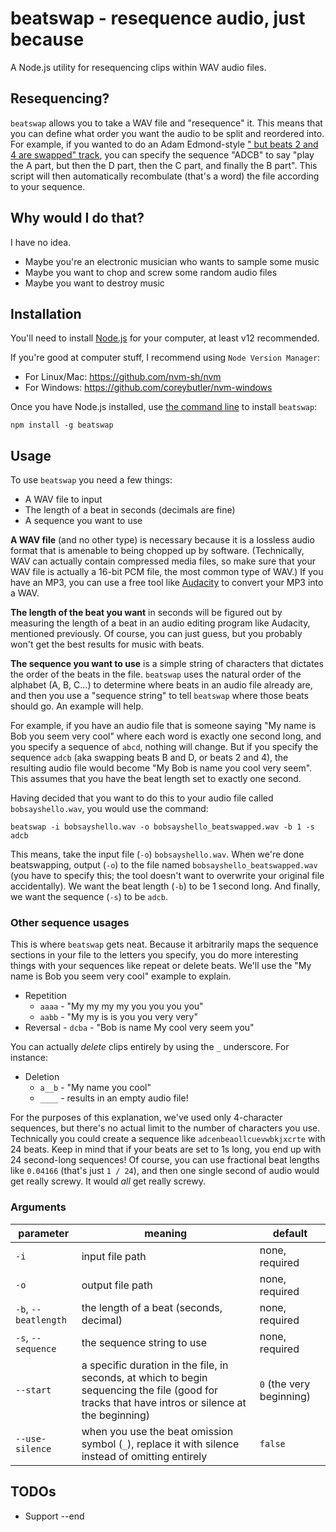# beatswap - resequence audio, just because

A Node.js utility for resequencing clips within WAV audio files.

## Resequencing?

`beatswap` allows you to take a WAV file and "resequence" it. This means that you can define what order you want the audio to be split and reordered into. For example, if you wanted to do an Adam Edmond-style ["<song> but beats 2 and 4 are swapped" track](https://www.youtube.com/watch?v=dSvvlu5zTDQ), you can specify the sequence "ADCB" to say "play the A part, but then the D part, then the C part, and finally the B part". This script will then automatically recombulate (that's a word) the file according to your sequence.

## Why would I do that?

I have no idea.

- Maybe you're an electronic musician who wants to sample some music
- Maybe you want to chop and screw some random audio files
- Maybe you want to destroy music

## Installation

You'll need to install [Node.js](https://nodejs.org/en/) for your computer, at least v12 recommended.

If you're good at computer stuff, I recommend using `Node Version Manager`:
- For Linux/Mac: https://github.com/nvm-sh/nvm
- For Windows: https://github.com/coreybutler/nvm-windows

Once you have Node.js installed, use [the command line](https://lifehacker.com/a-command-line-primer-for-beginners-5633909) to install `beatswap`:

`npm install -g beatswap`

## Usage

To use `beatswap` you need a few things:

- A WAV file to input
- The length of a beat in seconds (decimals are fine)
- A sequence you want to use

**A WAV file** (and no other type) is necessary because it is a lossless audio format that is amenable to being chopped up by software. (Technically, WAV can actually contain compressed media files, so make sure that your WAV file is actually a 16-bit PCM file, the most common type of WAV.) If you have an MP3, you can use a free tool like [Audacity](https://www.audacityteam.org/) to convert your MP3 into a WAV.

**The length of the beat you want** in seconds will be figured out by measuring the length of a beat in an audio editing program like Audacity, mentioned previously. Of course, you can just guess, but you probably won't get the best results for music with beats.

**The sequence you want to use** is a simple string of characters that dictates the order of the beats in the file. `beatswap` uses the natural order of the alphabet (A, B, C...) to determine where beats in an audio file already are, and then you use a "sequence string" to tell `beatswap` where those beats should go. An example will help.

For example, if you have an audio file that is someone saying "My name is Bob you seem very cool" where each word is exactly one second long, and you specify a sequence of `abcd`, nothing will change. But if you specify the sequence `adcb` (aka swapping beats B and D, or beats 2 and 4), the resulting audio file would become "My Bob is name you cool very seem". This assumes that you have the beat length set to exactly one second.

Having decided that you want to do this to your audio file called `bobsayshello.wav`, you would use the command:

```
beatswap -i bobsayshello.wav -o bobsayshello_beatswapped.wav -b 1 -s adcb
```

This means, take the input file (`-o`) `bobsayshello.wav`. When we're done beatswapping, output (`-o`) to the file named `bobsayshello_beatswapped.wav` (you have to specify this; the tool doesn't want to overwrite your original file accidentally). We want the beat length (`-b`) to be 1 second long. And finally, we want the sequence (`-s`) to be `adcb`.

### Other sequence usages

This is where `beatswap` gets neat. Because it arbitrarily maps the sequence sections in your file to the letters you specify, you do more interesting things with your sequences like repeat or delete beats. We'll use the "My name is Bob you seem very cool" example to explain.

- Repetition
    - `aaaa` - "My my my my you you you you"
    - `aabb` - "My my is is you you very very"
- Reversal - `dcba` - "Bob is name My cool very seem you"

You can actually _delete_ clips entirely by using the `_` underscore. For instance:

- Deletion
    - `a__b` - "My name you cool"
    - `____` - results in an empty audio file!

For the purposes of this explanation, we've used only 4-character sequences, but there's no actual limit to the number of characters you use. Technically you could create a sequence like `adcenbeaollcuevwbkjxcrte` with 24 beats. Keep in mind that if your beats are set to 1s long, you end up with 24 second-long sequences! Of course, you can use fractional beat lengths like `0.04166` (that's just `1 / 24`), and then one single second of audio would get really screwy. It would _all_ get really screwy.

### Arguments

parameter | meaning | default
----- | ----- | -----
`-i` | input file path | none, required
`-o` | output file path | none, required
`-b`, `--beatlength` | the length of a beat (seconds, decimal) | none, required
`-s`, `--sequence` | the sequence string to use | none, required
`--start` | a specific duration in the file, in seconds, at which to begin sequencing the file (good for tracks that have intros or silence at the beginning) | `0` (the very beginning)
`--use-silence` | when you use the beat omission symbol (`_`), replace it with silence instead of omitting entirely | `false`

## TODOs

- Support --end